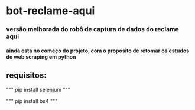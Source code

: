 # bot-reclame-aqui
 ### versão melhorada do robô de captura de dados do reclame aqui
 #### ainda está no começo do projeto, com o propósito de retomar os estudos de web scraping em python
 
 ## requisitos:
 
 """
 pip install selenium
 """
 
 """
 pip install bs4
 """
 
